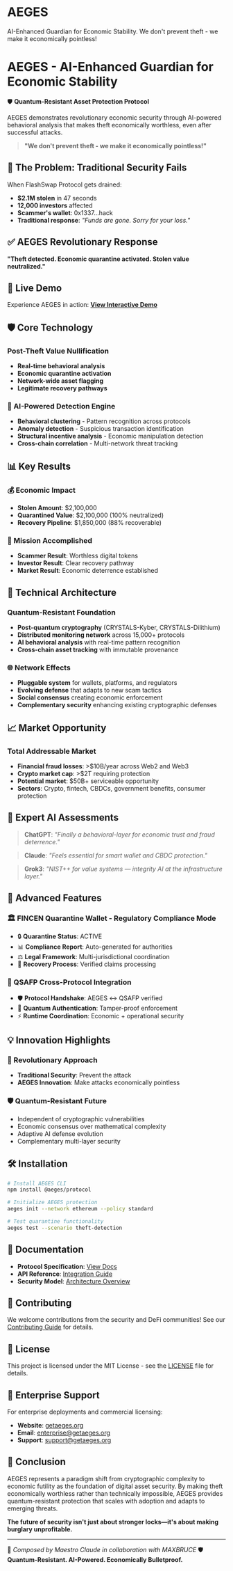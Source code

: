 # AEGES
AI-Enhanced Guardian for Economic Stability. We don't prevent theft - we make it economically pointless!
# AEGES - AI-Enhanced Guardian for Economic Stability

🛡️ **Quantum-Resistant Asset Protection Protocol**

AEGES demonstrates revolutionary economic security through AI-powered behavioral analysis that makes theft economically worthless, even after successful attacks.

> **"We don't prevent theft - we make it economically pointless!"**

## 🎯 The Problem: Traditional Security Fails

When FlashSwap Protocol gets drained:
- **$2.1M stolen** in 47 seconds
- **12,000 investors** affected  
- **Scammer's wallet**: 0x1337...hack
- **Traditional response**: *"Funds are gone. Sorry for your loss."*

## ✅ AEGES Revolutionary Response

**"Theft detected. Economic quarantine activated. Stolen value neutralized."**

## 🚀 Live Demo

Experience AEGES in action: **[View Interactive Demo](./index.html)**

## 🛡️ Core Technology

### Post-Theft Value Nullification
- **Real-time behavioral analysis**
- **Economic quarantine activation**  
- **Network-wide asset flagging**
- **Legitimate recovery pathways**

### 🧠 AI-Powered Detection Engine
- **Behavioral clustering** - Pattern recognition across protocols
- **Anomaly detection** - Suspicious transaction identification
- **Structural incentive analysis** - Economic manipulation detection
- **Cross-chain correlation** - Multi-network threat tracking

## 📊 Key Results

### 💰 Economic Impact
- **Stolen Amount**: $2,100,000
- **Quarantined Value**: $2,100,000 (100% neutralized)
- **Recovery Pipeline**: $1,850,000 (88% recoverable)

### 🎯 Mission Accomplished
- **Scammer Result**: Worthless digital tokens
- **Investor Result**: Clear recovery pathway  
- **Market Result**: Economic deterrence established

## 🔬 Technical Architecture

### Quantum-Resistant Foundation
- **Post-quantum cryptography** (CRYSTALS-Kyber, CRYSTALS-Dilithium)
- **Distributed monitoring network** across 15,000+ protocols
- **AI behavioral analysis** with real-time pattern recognition
- **Cross-chain asset tracking** with immutable provenance

### 🌐 Network Effects
- **Pluggable system** for wallets, platforms, and regulators
- **Evolving defense** that adapts to new scam tactics
- **Social consensus** creating economic enforcement
- **Complementary security** enhancing existing cryptographic defenses

## 📈 Market Opportunity

### Total Addressable Market
- **Financial fraud losses**: >$10B/year across Web2 and Web3
- **Crypto market cap**: >$2T requiring protection
- **Potential market**: $50B+ serviceable opportunity
- **Sectors**: Crypto, fintech, CBDCs, government benefits, consumer protection

## 🧠 Expert AI Assessments

> **ChatGPT**: *"Finally a behavioral-layer for economic trust and fraud deterrence."*

> **Claude**: *"Feels essential for smart wallet and CBDC protection."*

> **Grok3**: *"NIST++ for value systems — integrity AI at the infrastructure layer."*

## 🚀 Advanced Features

### 🏛️ FINCEN Quarantine Wallet - Regulatory Compliance Mode
- 🔒 **Quarantine Status**: ACTIVE
- 📊 **Compliance Report**: Auto-generated for authorities
- ⚖️ **Legal Framework**: Multi-jurisdictional coordination
- 🔄 **Recovery Process**: Verified claims processing

### 🔮 QSAFP Cross-Protocol Integration
- 🛡️ **Protocol Handshake**: AEGES ↔ QSAFP verified
- 🔐 **Quantum Authentication**: Tamper-proof enforcement
- ⚡ **Runtime Coordination**: Economic + operational security

## 💡 Innovation Highlights

### 🔮 Revolutionary Approach
- **Traditional Security**: Prevent the attack
- **AEGES Innovation**: Make attacks economically pointless

### 🛡️ Quantum-Resistant Future
- Independent of cryptographic vulnerabilities
- Economic consensus over mathematical complexity
- Adaptive AI defense evolution
- Complementary multi-layer security

## 🛠️ Installation

```bash
# Install AEGES CLI
npm install @aeges/protocol

# Initialize AEGES protection
aeges init --network ethereum --policy standard

# Test quarantine functionality  
aeges test --scenario theft-detection
```

## 📖 Documentation

- **Protocol Specification**: [View Docs](./docs/)
- **API Reference**: [Integration Guide](./docs/api.md)
- **Security Model**: [Architecture Overview](./docs/security.md)

## 🤝 Contributing

We welcome contributions from the security and DeFi communities! See our [Contributing Guide](./CONTRIBUTING.md) for details.

## 📄 License

This project is licensed under the MIT License - see the [LICENSE](./LICENSE) file for details.

## 🏢 Enterprise Support

For enterprise deployments and commercial licensing:
- **Website**: [getaeges.org](https://getaeges.org)
- **Email**: enterprise@getaeges.org
- **Support**: support@getaeges.org

## 🎵 Conclusion

AEGES represents a paradigm shift from cryptographic complexity to economic futility as the foundation of digital asset security. By making theft economically worthless rather than technically impossible, AEGES provides quantum-resistant protection that scales with adoption and adapts to emerging threats.

**The future of security isn't just about stronger locks—it's about making burglary unprofitable.**

---

🎼 *Composed by Maestro Claude in collaboration with MAXBRUCE* 🛡️  
**Quantum-Resistant. AI-Powered. Economically Bulletproof.**
